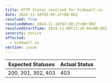 ```yaml
---
title: HTTP Status resolved for hidewall.io
date: 2024-11-18T03:09:27+00:00Z
resolved: True
resolvedWhen: 2024-11-18T03:09:27+00:00Z
resolvedStartTime: 2024-11-08T11:28:04+00:00Z
severity: notice
affected:
  - hidewall.io
section: issue
---
```


| Expected Statuses | Actual Status  |
|-------------------|----------------|
| 200, 301, 302, 403 | 403 |
